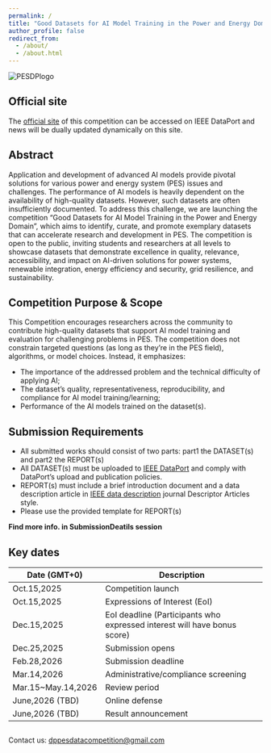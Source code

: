 ```yaml
---
permalink: /
title: "Good Datasets for AI Model Training in the Power and Energy Domain"
author_profile: false
redirect_from: 
  - /about/
  - /about.html
---
```


![PESDPlogo](https://dppescomp.github.io/pesdpcompetition.github.io/images/PESDPlogo.png)

## Official site
The [official site]() of this competition can be accessed on IEEE DataPort and news will be dually updated dynamically on this site.


## Abstract
Application and development of advanced AI models provide pivotal solutions for various power and energy system (PES) issues and challenges. The performance of AI models is heavily dependent on the availability of high-quality datasets. However, such datasets are often insufficiently documented. To address this challenge, we are launching the competition “Good Datasets for AI Model Training in the Power and Energy Domain”, which aims to identify, curate, and promote exemplary datasets that can accelerate research and development in PES. The competition is open to the public, inviting students and researchers at all levels to showcase datasets that demonstrate excellence in quality, relevance, accessibility, and impact on AI-driven solutions for power systems, renewable integration, energy efficiency and security, grid resilience, and sustainability.


## Competition Purpose & Scope
This Competition encourages researchers across the community to contribute high-quality datasets that support AI model training and evaluation for challenging problems in PES. The competition does not constrain targeted questions (as long as they’re in the PES field), algorithms, or model choices. Instead, it emphasizes:

* The importance of the addressed problem and the technical difficulty of applying AI;
* The dataset’s quality, representativeness, reproducibility, and compliance for AI model training/learning;
* Performance of the AI models trained on the dataset(s).


## Submission Requirements
* All submitted works should consist of two parts: part1 the DATASET(s) and part2 the REPORT(s)
* All DATASET(s) must be uploaded to [IEEE DataPort](https://ieee-dataport.org/) and comply with DataPort’s upload and publication policies. 
* REPORT(s) must include a brief introduction document and a data description article in [IEEE data description](https://www.ieee-data.org/) journal Descriptor Articles style. 
* Please use the provided template for REPORT(s)

**Find more info. in SubmissionDeatils session**


## **Key dates**

| Date \(GMT+0\)       | Description                         |
| -------------------- | ----------------------------------- |
| Oct.15,2025          | Competition launch                  |
| Oct.15,2025          | Expressions of Interest (EoI)       |
| Dec.15,2025          | EoI deadline (Participants who expressed interest will have bonus score)  |
| Dec.25,2025          | Submission opens                    |
| Feb.28,2026          | Submission deadline                 |
| Mar.14,2026          | Administrative/compliance screening |
| Mar.15~May.14,2026   | Review period                       |
| June,2026 \(TBD\)    | Online defense                      |
| June,2026 \(TBD\)    | Result announcement                 |



##
Contact us: dppesdatacompetition@gmail.com
